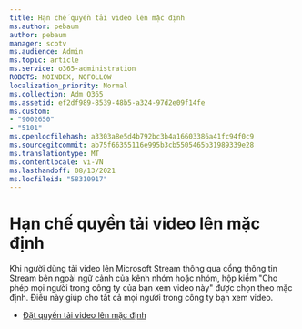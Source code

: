```yaml
---
title: Hạn chế quyền tải video lên mặc định
ms.author: pebaum
author: pebaum
manager: scotv
ms.audience: Admin
ms.topic: article
ms.service: o365-administration
ROBOTS: NOINDEX, NOFOLLOW
localization_priority: Normal
ms.collection: Adm_O365
ms.assetid: ef2df989-8539-48b5-a324-97d2e09f14fe
ms.custom:
- "9002650"
- "5101"
ms.openlocfilehash: a3303a8e5d4b792bc3b4a16603386a41fc94f0c9
ms.sourcegitcommit: ab75f66355116e995b3cb5505465b31989339e28
ms.translationtype: MT
ms.contentlocale: vi-VN
ms.lasthandoff: 08/13/2021
ms.locfileid: "58310917"
---
```

# <a name="restrict-default-video-upload-permissions"></a>Hạn chế quyền tải video lên mặc định

Khi người dùng tải video lên Microsoft Stream thông qua cổng thông tin Stream bên ngoài ngữ cảnh của kênh nhóm hoặc nhóm, hộp kiểm "Cho phép mọi người trong công ty của bạn xem video này" được chọn theo mặc định. Điều này giúp cho tất cả mọi người trong công ty bạn xem video.

- [Đặt quyền tải video lên mặc định](https://docs.microsoft.com/stream/default-video-permissions)
